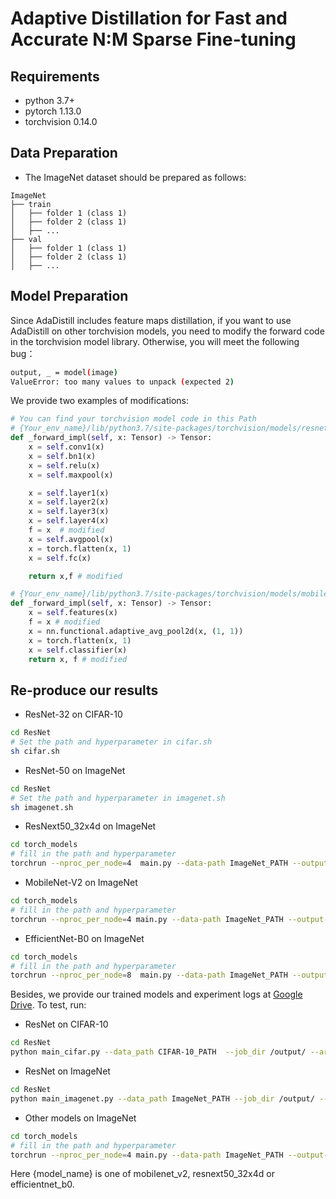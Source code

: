 # Adaptive Distillation for Fast and Accurate N:M Sparse Fine-tuning


## Requirements

- python 3.7+
- pytorch 1.13.0
- torchvision 0.14.0

## Data Preparation

- The ImageNet dataset should be prepared as follows:

```text
ImageNet
├── train
│   ├── folder 1 (class 1)
│   ├── folder 2 (class 1)
│   ├── ...
├── val
│   ├── folder 1 (class 1)
│   ├── folder 2 (class 1)
│   ├── ...
```

## Model Preparation
Since AdaDistill includes feature maps distillation, if you want to use AdaDistill on other torchvision models, you need to modify the forward code in the torchvision model library. Otherwise, you will meet the following bug：
```bash
output, _ = model(image)
ValueError: too many values to unpack (expected 2)
```
We provide two examples of modifications:
```python
# You can find your torchvision model code in this Path
# {Your_env_name}/lib/python3.7/site-packages/torchvision/models/resnet.py
def _forward_impl(self, x: Tensor) -> Tensor:
    x = self.conv1(x)
    x = self.bn1(x)
    x = self.relu(x)
    x = self.maxpool(x)

    x = self.layer1(x)
    x = self.layer2(x)
    x = self.layer3(x)
    x = self.layer4(x)
    f = x  # modified 
    x = self.avgpool(x)
    x = torch.flatten(x, 1)
    x = self.fc(x)

    return x,f # modified

# {Your_env_name}/lib/python3.7/site-packages/torchvision/models/mobilenetv2.py
def _forward_impl(self, x: Tensor) -> Tensor:
    x = self.features(x)
    f = x # modified
    x = nn.functional.adaptive_avg_pool2d(x, (1, 1))
    x = torch.flatten(x, 1)
    x = self.classifier(x)
    return x, f # modified


```

## Re-produce our results



- ResNet-32 on CIFAR-10

```bash
cd ResNet
# Set the path and hyperparameter in cifar.sh
sh cifar.sh
```

- ResNet-50 on ImageNet

```bash
cd ResNet
# Set the path and hyperparameter in imagenet.sh
sh imagenet.sh
```

- ResNext50_32x4d on ImageNet

```bash
cd torch_models
# fill in the path and hyperparameter 
torchrun --nproc_per_node=4  main.py --data-path ImageNet_PATH --output-dir /output/ --model resnext50_32x4d  --lr 0.1 --wd 0.0001 --lr-scheduler cosineannealinglr --opt  sgd  --label-smoothing 0.1  --epochs 120 -b 64 --usenm --N 2 --M 4 --amp --resume_pretrain Pretrained_Model_PATH --resume_teacher Teacher_Model_PATH --Tau 1 --a 0 --b 0.5 --c 0.5 
```

- MobileNet-V2 on ImageNet

```bash
cd torch_models
# fill in the path and hyperparameter 
torchrun --nproc_per_node=4 main.py --data-path ImageNet_PATH --output-dir /output/ --model mobilenet_v2  --lr 0.045 --lr-scheduler steplr --lr-step-size 1 --lr-gamma 0.98 --wd 0.00004 --epochs 300 -b 64 --N 2 --M 4 --usenm --amp --Tau 1 --a 0 --b 0.5 --c 0.5 --resume_pretrain Pretrained_Model_PATH --resume_teacher Teacher_Model_PATH 
```

- EfficientNet-B0 on ImageNet

```bash
cd torch_models
# fill in the path and hyperparameter 
torchrun --nproc_per_node=8  main.py --data-path ImageNet_PATH --output-dir /output/ --model efficientnet_b0 --label-smoothing 0.1 --opt RMSprop --lr 0.08 --lr-scheduler cosineannealinglr --wd 0.00001 --epochs 400 -b 256 --amp --lr-warmup-method linear --lr-warmup-epochs 16 --mixup-alpha 0.2 --usenm --N 2 --M 4 --resume_pretrain Pretrained_Model_PATH --resume_teacher Teacher_Model_PATH --a 0 --b 0.5 --c 0.5 --Tau 1 
```


Besides, we provide our trained models and experiment logs at [Google Drive](https://drive.google.com/drive/folders/10sJ9hCn6ezJeYk91qPeEOT6fQ44ntceT?usp=share_link). To test, run:

- ResNet on CIFAR-10

```bash
cd ResNet
python main_cifar.py --data_path CIFAR-10_PATH  --job_dir /output/ --arch resnet32_cifar10 --data_set cifar10 --pretrained_model Pretrained_Model_PATH  --test-only
```

- ResNet on ImageNet

```bash
cd ResNet
python main_imagenet.py --data_path ImageNet_PATH --job_dir /output/ --arch resnet50 --data_set imagenet  --pretrained_model Pretrained_Model_PATH --test-only
```


- Other models on ImageNet

```bash
cd torch_models
# fill in the path and hyperparameter 
torchrun --nproc_per_node=4 main.py --data-path ImageNet_PATH --output-dir /output/ --model {model_name}  --resume_pretrain Pretrained_Model_PATH --test-only
```
Here {model_name} is one of mobilenet_v2, resnext50_32x4d or efficientnet_b0.